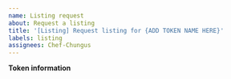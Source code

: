 ```yaml
---
name: Listing request
about: Request a listing
title: '[Listing] Request listing for {ADD TOKEN NAME HERE}'
labels: listing
assignees: Chef-Chungus
---
```


**Token information**

